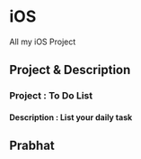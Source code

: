 # iOS
All my iOS Project


## Project & Description


### Project : To Do List
#### Description :  List your daily task


## Prabhat

